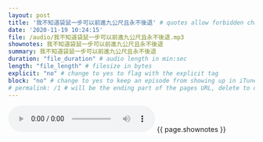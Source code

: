 ```yaml
---
layout: post
title: '我不知道袋鼠一步可以前進九公尺且永不後退' # quotes allow forbidden characters like the colon
date: '2020-11-19 10:24:15'
file: /audio/我不知道袋鼠一步可以前進九公尺且永不後退.mp3
shownotes: 我不知道袋鼠一步可以前進九公尺且永不後退
summary: 我不知道袋鼠一步可以前進九公尺且永不後退
duration: "file_duration" # audio length in min:sec
length: "file_length" # filesize in bytes
explicit: "no" # change to yes to flag with the explicit tag
block: "no" # change to yes to keep an episode from showing up in iTunes
# permalink: /1 # will be the ending part of the pages URL, delete to default to the title
---
```


<audio controls>
<source src="{{site.url}}{{site.baseurl}}{{ page.file }}" type="audio/x-mp3">
Your browser does not support the audio element.
</audio>
{{ page.shownotes }}
